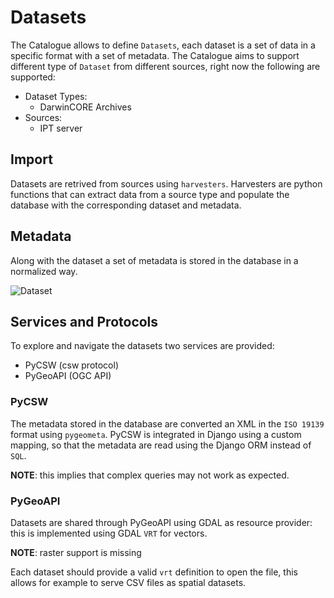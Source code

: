 # Datasets
The Catalogue allows to define `Datasets`, each dataset is a set of data in a specific format with a set of metadata.
The Catalogue aims to support different type of `Dataset` from different sources, right now the following are supported:
- Dataset Types:
    - DarwinCORE Archives
- Sources:
    - IPT server

## Import
Datasets are retrived from sources using `harvesters`. Harvesters are python functions that can extract data from a source type and populate the database with the corresponding dataset and metadata.

## Metadata
Along with the dataset a set of metadata is stored in the database in a normalized way.

![Dataset](kroki-plantuml:./datasets.puml)


## Services and Protocols
To explore and navigate the datasets two services are provided:
- PyCSW (csw protocol)
- PyGeoAPI (OGC API)

### PyCSW
The metadata stored in the database are converted an XML in the `ISO 19139` format using `pygeometa`.
PyCSW is integrated in Django using a custom mapping, so that the metadata are read using the Django ORM instead of `SQL`.

**NOTE**: this implies that complex queries may not work as expected.

### PyGeoAPI
Datasets are shared through PyGeoAPI using GDAL as resource provider: this is implemented using GDAL `VRT` for vectors.

**NOTE**: raster support is missing

Each dataset should provide a valid `vrt` definition to open the file, this allows for example to serve CSV files as spatial datasets.
